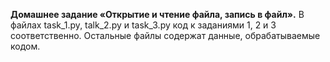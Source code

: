 **Домашнее задание «Открытие и чтение файла, запись в файл».**
В файлах task_1.py, talk_2.py и task_3.py код к заданиями 1, 2 и 3 соответственно. Остальные файлы содержат данные, обрабатываемые кодом.
